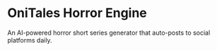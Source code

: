 # OniTales Horror Engine

An AI-powered horror short series generator that auto-posts to social platforms daily.
